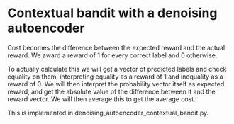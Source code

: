 Contextual bandit with a denoising autoencoder
==============================================

Cost becomes the difference between the expected reward and the actual reward.
We award a reward of 1 for every correct label and 0 otherwise.

To actually calculate this we will get a vector of predicted labels and check
equality on them, interpreting equality as a reward of 1 and inequality as a
reward of 0. We will then interpret the probability vector itself as expected
reward, and get the absolute value of the difference between it and the reward
vector. We will then average this to get the average cost.

This is implemented in denoising_autoencoder_contextual_bandit.py.